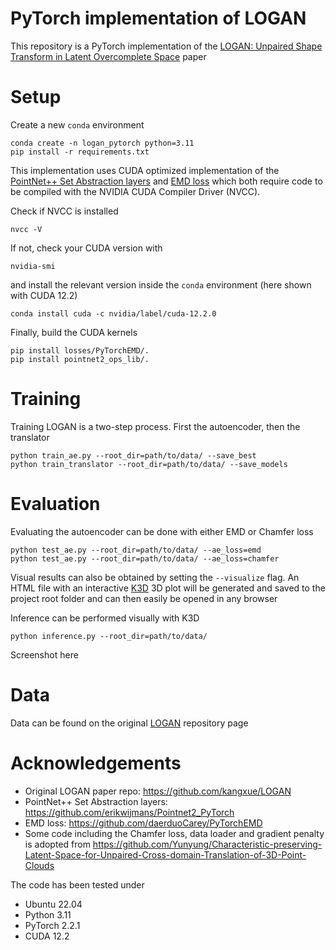 # PyTorch implementation of LOGAN
This repository is a PyTorch implementation of the [LOGAN: Unpaired Shape Transform in Latent Overcomplete Space](https://arxiv.org/pdf/1903.10170.pdf) paper

# Setup
Create a new `conda` environment
```shell
conda create -n logan_pytorch python=3.11
pip install -r requirements.txt
```
This implementation uses CUDA optimized implementation of the [PointNet++ Set Abstraction layers](https://github.com/erikwijmans/Pointnet2_PyTorch) and [EMD loss](https://github.com/daerduoCarey/PyTorchEMD) which both require code to be compiled with the NVIDIA CUDA Compiler Driver (NVCC).

Check if NVCC is installed
```shell
nvcc -V
```
If not, check your CUDA version with
```shell
nvidia-smi
```
and install the relevant version inside the `conda` environment (here shown with CUDA 12.2)
```shell
conda install cuda -c nvidia/label/cuda-12.2.0
```
Finally, build the CUDA kernels
```shell
pip install losses/PyTorchEMD/.
pip install pointnet2_ops_lib/.
```

# Training
Training LOGAN is a two-step process. First the autoencoder, then the translator
```shell
python train_ae.py --root_dir=path/to/data/ --save_best
python train_translator --root_dir=path/to/data/ --save_models
```

# Evaluation
Evaluating the autoencoder can be done with either EMD or Chamfer loss 
```shell
python test_ae.py --root_dir=path/to/data/ --ae_loss=emd
python test_ae.py --root_dir=path/to/data/ --ae_loss=chamfer
```
Visual results can also be obtained by setting the `--visualize` flag. An HTML file with an interactive [K3D](https://github.com/K3D-tools/K3D-jupyter) 3D plot will be generated and saved to the project root folder and can then easily be opened in any browser

Inference can be performed visually with K3D
```shell
python inference.py --root_dir=path/to/data/ 
```
Screenshot here

# Data
Data can be found on the original [LOGAN](https://github.com/kangxue/LOGAN) repository page

# Acknowledgements
- Original LOGAN paper repo: https://github.com/kangxue/LOGAN
- PointNet++ Set Abstraction layers: https://github.com/erikwijmans/Pointnet2_PyTorch 
- EMD loss: https://github.com/daerduoCarey/PyTorchEMD
- Some code including the Chamfer loss, data loader and gradient penalty is adopted from https://github.com/Yunyung/Characteristic-preserving-Latent-Space-for-Unpaired-Cross-domain-Translation-of-3D-Point-Clouds

The code has been tested under
- Ubuntu 22.04
- Python 3.11
- PyTorch 2.2.1
- CUDA 12.2

